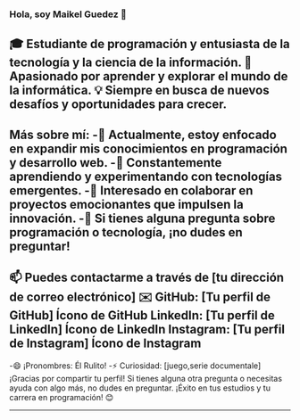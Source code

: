 
### Hola, soy Maikel Guedez 👋
🎓 Estudiante de programación y entusiasta de la tecnología y la ciencia de la información.
🚀 Apasionado por aprender y explorar el mundo de la informática.
💡 Siempre en busca de nuevos desafíos y oportunidades para crecer.
----------------------------------------------------------------------------------------------------------------------------------------------------------------
Más sobre mí:
-🔭 Actualmente, estoy enfocado en expandir mis conocimientos en programación y desarrollo web.
-🌱 Constantemente aprendiendo y experimentando con tecnologías emergentes.
-👯 Interesado en colaborar en proyectos emocionantes que impulsen la innovación.
-💬 Si tienes alguna pregunta sobre programación o tecnología, ¡no dudes en preguntar!
-------------------------------------------------------------------------------------------------------------------------------------------------------
📫 Puedes contactarme a través de [tu dirección de correo electrónico] ✉️
GitHub: [Tu perfil de GitHub] Ícono de GitHub
LinkedIn: [Tu perfil de LinkedIn] Ícono de LinkedIn
Instagram: [Tu perfil de Instagram] Ícono de Instagram
----------------------------------------------------------------------------------------------------------------------
-😄 ¡Pronombres: Él Rulito!
-⚡ Curiosidad: [juego,serie documentale]
¡Gracias por compartir tu perfil! Si tienes alguna otra pregunta o necesitas ayuda con algo más,
no dudes en preguntar. ¡Éxito en tus estudios y tu carrera en programación! 😊

--------------------------------------------------------------------------------------------------------------------





